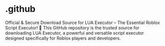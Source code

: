 # .github
Official &amp; Secure Download Source for LUA Executor – The Essential Roblox Script Executor! 🚀 This GitHub repository is the trusted source for downloading LUA Executor, a powerful and versatile script executor designed specifically for Roblox players and developers.
